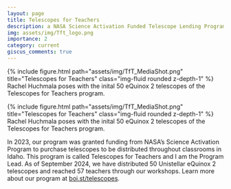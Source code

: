 ```yaml
---
layout: page
title: Telescopes for Teachers
description: a NASA Science Activation Funded Telescope Lending Program
img: assets/img/Tft_logo.png
importance: 2
category: current
giscus_comments: true
---
```


<div class="row justify-content-sm-center">
    <div class="col-sm mt-3 mt-md-0">
        {% include figure.html path="assets/img/TfT_MediaShot.png" title="Telescopes for Teachers" class="img-fluid rounded z-depth-1" %}
    </div>
</div>
<div class="caption">
    Rachel Huchmala poses with the inital 50 eQuinox 2 telescopes of the Telescopes for Teachers program.
</div>

{% include figure.html path="assets/img/TfT_MediaShot.png" title="Telescopes for Teachers" class="img-fluid rounded z-depth-1" %} Rachel Huchmala poses with the inital 50 eQuinox 2 telescopes of the Telescopes for Teachers program. 

In 2023, our program was granted funding from NASA’s Science Activation Program to purchase telescopes to be distributed throughout classrooms in Idaho. This program is called Telescopes for Teachers and I am the Program Lead. As of September 2024, we have distributed 50 Unistellar eQuinox 2 telescopes and reached 57 teachers through our workshops. Learn more about our program at [boi.st/telescopes](boi.st/telescopes).

